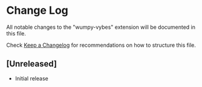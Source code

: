 # Change Log

All notable changes to the "wumpy-vybes" extension will be documented in this file.

Check [Keep a Changelog](http://keepachangelog.com/) for recommendations on how to structure this file.

## [Unreleased]

- Initial release
